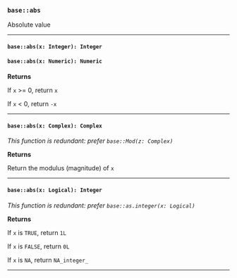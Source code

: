 ### `base::abs`

Absolute value

---

#### `base::abs(x: Integer): Integer`

#### `base::abs(x: Numeric): Numeric`

**Returns**

If `x` >= 0, return `x`

If `x` < 0, return `-x`

---

#### `base::abs(x: Complex): Complex`

_This function is redundant: prefer `base::Mod(z: Complex)`_

**Returns**

Return the modulus (magnitude) of `x`


---

#### `base::abs(x: Logical): Integer`

_This function is redundant: prefer `base::as.integer(x: Logical)`_

**Returns**

If `x` is `TRUE`, return `1L`

If `x` is `FALSE`, return `0L`

If `x` is `NA`, return `NA_integer_`

---
